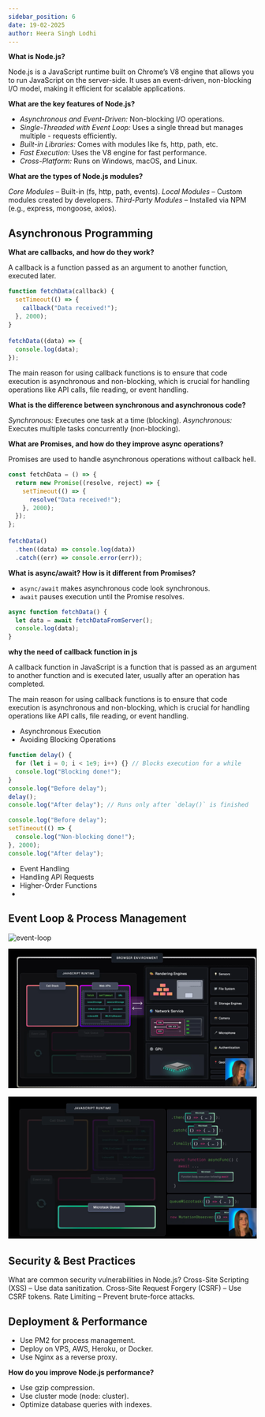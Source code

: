 ```yaml
---
sidebar_position: 6
date: 19-02-2025
author: Heera Singh Lodhi
---
```


**What is Node.js?**

Node.js is a JavaScript runtime built on Chrome’s V8 engine that allows you to run JavaScript on the server-side. It uses an event-driven, non-blocking I/O model, making it efficient for scalable applications.

**What are the key features of Node.js?**

- _Asynchronous and Event-Driven:_ Non-blocking I/O operations.
- _Single-Threaded with Event Loop:_ Uses a single thread but manages multiple - requests efficiently.
- _Built-in Libraries:_ Comes with modules like fs, http, path, etc.
- _Fast Execution:_ Uses the V8 engine for fast performance.
- _Cross-Platform:_ Runs on Windows, macOS, and Linux.

**What are the types of Node.js modules?**

_Core Modules_ – Built-in (fs, http, path, events).
_Local Modules_ – Custom modules created by developers.
_Third-Party Modules_ – Installed via NPM (e.g., express, mongoose, axios).

## Asynchronous Programming

**What are callbacks, and how do they work?**

A callback is a function passed as an argument to another function, executed later.

```js
function fetchData(callback) {
  setTimeout(() => {
    callback("Data received!");
  }, 2000);
}

fetchData((data) => {
  console.log(data);
});
```

The main reason for using callback functions is to ensure that code execution is asynchronous and non-blocking, which is crucial for handling operations like API calls, file reading, or event handling.

**What is the difference between synchronous and asynchronous code?**

_Synchronous:_ Executes one task at a time (blocking).
_Asynchronous:_ Executes multiple tasks concurrently (non-blocking).

**What are Promises, and how do they improve async operations?**

Promises are used to handle asynchronous operations without callback hell.

```js
const fetchData = () => {
  return new Promise((resolve, reject) => {
    setTimeout(() => {
      resolve("Data received!");
    }, 2000);
  });
};

fetchData()
  .then((data) => console.log(data))
  .catch((err) => console.error(err));
```

**What is async/await? How is it different from Promises?**

- `async/await` makes asynchronous code look synchronous.
- `await` pauses execution until the Promise resolves.

```js
async function fetchData() {
  let data = await fetchDataFromServer();
  console.log(data);
}
```

**why the need of callback function in js**

A callback function in JavaScript is a function that is passed as an argument to another function and is executed later, usually after an operation has completed.

The main reason for using callback functions is to ensure that code execution is asynchronous and non-blocking, which is crucial for handling operations like API calls, file reading, or event handling.

- Asynchronous Execution
- Avoiding Blocking Operations

```js
function delay() {
  for (let i = 0; i < 1e9; i++) {} // Blocks execution for a while
  console.log("Blocking done!");
}
console.log("Before delay");
delay();
console.log("After delay"); // Runs only after `delay()` is finished
```

```js
console.log("Before delay");
setTimeout(() => {
  console.log("Non-blocking done!");
}, 2000);
console.log("After delay");
```

- Event Handling
- Handling API Requests
- Higher-Order Functions
-

## Event Loop & Process Management

![event-loop](https://media.geeksforgeeks.org/wp-content/uploads/20250208123836185275/Event-Loop-in-JavaScript.jpg)

![event-loop](./images/broswer-api.png)

![event-loop](./images/image.png)

## Security & Best Practices

What are common security vulnerabilities in Node.js?
Cross-Site Scripting (XSS) – Use data sanitization.
Cross-Site Request Forgery (CSRF) – Use CSRF tokens.
Rate Limiting – Prevent brute-force attacks.

## Deployment & Performance

- Use PM2 for process management.
- Deploy on VPS, AWS, Heroku, or Docker.
- Use Nginx as a reverse proxy.

**How do you improve Node.js performance?**

- Use gzip compression.
- Use cluster mode (node: cluster).
- Optimize database queries with indexes.
